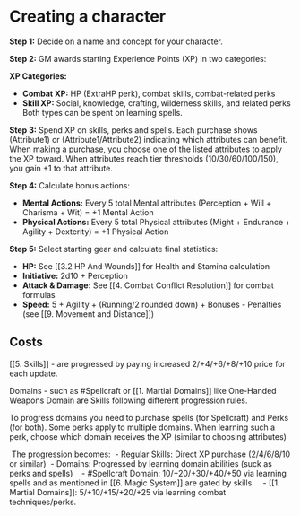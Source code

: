 # Creating a character
**Step 1:** Decide on a name and concept for your character.

**Step 2:** GM awards starting Experience Points (XP) in two categories:

**XP Categories:**
- **Combat XP:** HP (ExtraHP perk), combat skills, combat-related perks
- **Skill XP:** Social, knowledge, crafting, wilderness skills, and related perks
Both types can be spent on learning spells.

**Step 3:** Spend XP on skills, perks and spells. Each purchase shows (Attribute1) or (Attribute1/Attribute2) indicating which attributes can benefit. When making a purchase, you choose one of the listed attributes to apply the XP toward. When attributes reach tier thresholds (10/30/60/100/150), you gain +1 to that attribute.

**Step 4:** Calculate bonus actions:
- **Mental Actions:** Every 5 total Mental attributes (Perception + Will + Charisma + Wit) = +1 Mental Action
- **Physical Actions:** Every 5 total Physical attributes (Might + Endurance + Agility + Dexterity) = +1 Physical Action

**Step 5:** Select starting gear and calculate final statistics:
- **HP:** See [[3.2 HP And Wounds]] for Health and Stamina calculation
- **Initiative:** 2d10 + Perception
- **Attack & Damage:** See [[4. Combat Conflict Resolution]] for combat formulas
- **Speed:** 5 + Agility + (Running/2 rounded down) + Bonuses - Penalties (see [[9. Movement and Distance]])
## Costs
[[5. Skills]]  - are progressed by paying increased 2/+4/+6/+8/+10 price for each update.

Domains -  such as #Spellcraft or [[1. Martial Domains]] like One-Handed Weapons Domain are Skills following different progression rules.

To progress domains you need to purchase spells (for Spellcraft) and Perks (for both).
Some perks apply to multiple domains. When learning such a perk, choose which domain receives the XP (similar to choosing attributes)

 The progression becomes:
 - Regular Skills: Direct XP purchase (2/4/6/8/10 or similar)
 - Domains: Progressed by learning domain abilities (suck as perks and spells)
   - #Spellcraft Domain: 10/+20/+30/+40/+50 via learning spells and as mentioned in [[6. Magic System]] are gated by skills.
   - [[1. Martial Domains]]: 5/+10/+15/+20/+25 via learning combat techniques/perks.
